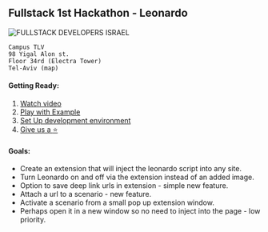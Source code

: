 
## Fullstack 1st Hackathon - Leonardo
![FULLSTACK DEVELOPERS ISRAEL](https://a248.e.akamai.net/secure.meetupstatic.com/photos/event/1/3/4/e/global_448264942.jpeg)

```
Campus TLV
98 Yigal Alon st.
Floor 34rd (Electra Tower)
Tel-Aviv (map)
```

#### Getting Ready:
1. [Watch video](https://www.youtube.com/watch?v=zPBmMiJZ5O8&t=1563s)
2. [Play with Example](http://outbrain.github.io/Leonardo/examples/angularIL/)
3. [Set Up development environment](https://github.com/outbrain/Leonardo#running-and-contributing)
4. [Give us a :star:](https://github.com/outbrain/Leonardo)
 
#### Goals:
- Create an extension that will inject the leonardo script into any site.
- Turn Leonardo on and off via the extension instead of an added image.
- Option to save deep link urls in extension - simple new feature.
- Attach a url to a scenario - new feature.
- Activate a scenario from a small pop up extension window.
- Perhaps open it in a new window so no need to inject into the page - low priority.
 

